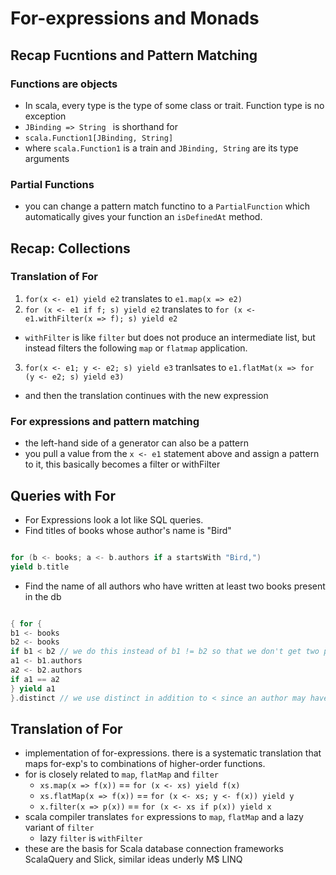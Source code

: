 # For-expressions and Monads

## Recap Fucntions and Pattern Matching

### Functions are objects

+ In scala, every type is the type of some class or trait. Function type is no exception
+ ```JBinding => String ```
is shorthand for
+ ```scala.Function1[JBinding, String]```
+ where ```scala.Function1``` is a train and ```JBinding, String``` are its type arguments

### Partial Functions

+ you can change a pattern match functino to a ```PartialFunction``` which automatically gives your function an ```isDefinedAt``` method.

## Recap: Collections

### Translation of For

1. ```for(x <- e1) yield e2``` translates to ```e1.map(x => e2)```
2. ``` for (x <- e1 if f; s) yield e2 ``` translates to ```for (x <- e1.withFilter(x => f); s) yield e2```
  + ```withFilter``` is like ```filter``` but does not produce an intermediate list, but instead filters the following ```map``` or ```flatmap``` application.
3. ```for(x <- e1; y <- e2; s) yield e3``` tranlsates to ```e1.flatMat(x => for (y <- e2; s) yield e3)```
  + and then the translation continues with the new expression
  
### For expressions and pattern matching

+ the left-hand side of a generator can also be a pattern
+ you pull a value from the ```x <- e1``` statement above and assign a pattern to it, this basically becomes a filter or withFilter 

## Queries with For

+ For Expressions look a lot like SQL queries.
+ Find titles of books whose author's name is "Bird"

```scala

for (b <- books; a <- b.authors if a startsWith "Bird,")
yield b.title

```

+ Find the name of all authors who have written at least two books present in the db

```scala

{ for {
b1 <- books
b2 <- books
if b1 < b2 // we do this instead of b1 != b2 so that we don't get two pairs of each author
a1 <- b1.authors
a2 <- b2.authors
if a1 == a2
} yield a1 
}.distinct // we use distinct in addition to < since an author may have more than two books

```

## Translation of For

+ implementation of for-expressions. there is a systematic translation that maps for-exp's to combinations of higher-order functions.
+ for is closely related to  ```map```, ```flatMap``` and ```filter```
  + ```xs.map(x => f(x))``` == ```for (x <- xs) yield f(x)```
  + ```xs.flatMap(x => f(x))``` == ```for (x <- xs; y <- f(x)) yield y```
  + ```x.filter(x => p(x))``` == ```for (x <- xs if p(x)) yield x```
+ scala compiler translates ```for``` expressions to ```map```, ```flatMap``` and a lazy variant of ```filter```
  + lazy ```filter``` is ```withFilter```
+ these are the basis for Scala database connection frameworks ScalaQuery and Slick, similar ideas underly M$ LINQ
